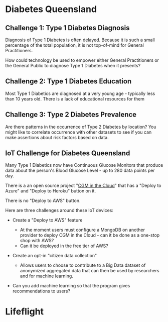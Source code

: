 # Diabetes Queensland

## Challenge 1: Type 1 Diabetes Diagnosis

Diagnosis of Type 1 Diabetes is often delayed. Because it is such a small percentage of the total population, it is not top-of-mind for General Practitioners.

How could technology be used to empower either General Practitioners or the General Public to diagnose Type 1 Diabetes when it presents?

## Challenge 2: Type 1 Diabetes Education

Most Type 1 Diabetics are diagnosed at a very young age - typically less than 10 years old. There is a lack of educational resources for them 

## Challenge 3: Type 2 Diabetes Prevalence

Are there patterns in the occurrence of Type 2 Diabetes by location? You might like to correlate occurrence with other datasets to see if you can make assertions about risk factors based on data.

## IoT Challenge for Diabetes Queensland

Many Type 1 Diabetics now have Continuous Glucose Monitors that produce data about the person's Blood Glucose Level - up to 280 data points per day.

There is a an open source project "[CGM in the Cloud](https://github.com/nightscout/cgm-remote-monitor)" that has a "Deploy to Azure" and "Deploy to Heroku" button on it.

There is no "Deploy to AWS" button.

Here are three challenges around these IoT devices:

* Create a "Deploy to AWS" feature 
  - At the moment users must configure a MongoDB on another provider to deploy CGM in the Cloud - can it be done as a one-stop shop with AWS?
  - Can it be deployed in the free tier of AWS?

* Create an opt-in "citizen data collection"
  - Allows users to choose to contribute to a Big Data dataset of anonymized aggregated data that can then be used by researchers and for machine learning.
  
* Can you add machine learning so that the program gives recommendations to users?



# Lifeflight

